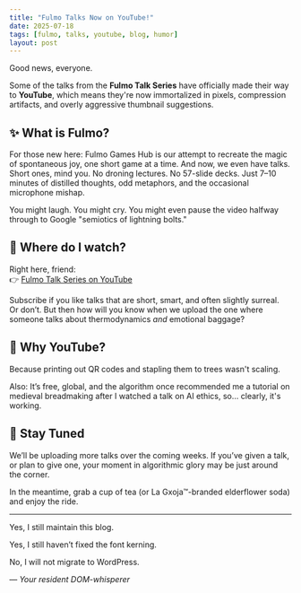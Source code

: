 ```yaml
---
title: "Fulmo Talks Now on YouTube!"
date: 2025-07-18
tags: [fulmo, talks, youtube, blog, humor]
layout: post
---
```


Good news, everyone.

Some of the talks from the **Fulmo Talk Series** have officially made their way to **YouTube**, which means they're now immortalized in pixels, compression artifacts, and overly aggressive thumbnail suggestions.

## ✨ What is Fulmo?

For those new here: Fulmo Games Hub is our attempt to recreate the magic of spontaneous joy, one short game at a time. And now, we even have talks. Short ones, mind you. No droning lectures. No 57-slide decks. Just 7–10 minutes of distilled thoughts, odd metaphors, and the occasional microphone mishap.

You might laugh. You might cry. You might even pause the video halfway through to Google "semiotics of lightning bolts."

## 🎥 Where do I watch?

Right here, friend:  
👉 [Fulmo Talk Series on YouTube](https://delphicventurescode.github.io/talks/)

Subscribe if you like talks that are short, smart, and often slightly surreal.  
Or don’t. But then how will you know when we upload the one where someone talks about thermodynamics *and* emotional baggage?

## 🤔 Why YouTube?

Because printing out QR codes and stapling them to trees wasn't scaling.

Also: It’s free, global, and the algorithm once recommended me a tutorial on medieval breadmaking after I watched a talk on AI ethics, so… clearly, it's working.

## 📌 Stay Tuned

We’ll be uploading more talks over the coming weeks. If you’ve given a talk, or plan to give one, your moment in algorithmic glory may be just around the corner.

In the meantime, grab a cup of tea (or La Gxoja™-branded elderflower soda) and enjoy the ride.

---

Yes, I still maintain this blog.

Yes, I still haven’t fixed the font kerning.

No, I will not migrate to WordPress.

— *Your resident DOM-whisperer*
